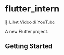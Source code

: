 # flutter_intern

[🎥 Lihat Video di YouTube](https://www.youtube.com/shorts/p88-xocU6Yw)

A new Flutter project.

## Getting Started


